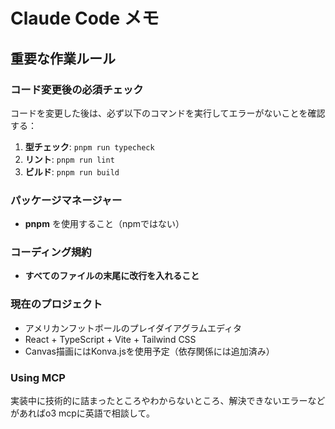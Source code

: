 # Claude Code メモ

## 重要な作業ルール

### コード変更後の必須チェック

コードを変更した後は、必ず以下のコマンドを実行してエラーがないことを確認する：

1. **型チェック**: `pnpm run typecheck`
2. **リント**: `pnpm run lint`
3. **ビルド**: `pnpm run build`

### パッケージマネージャー

- **pnpm** を使用すること（npmではない）

### コーディング規約

- **すべてのファイルの末尾に改行を入れること**

### 現在のプロジェクト

- アメリカンフットボールのプレイダイアグラムエディタ
- React + TypeScript + Vite + Tailwind CSS
- Canvas描画にはKonva.jsを使用予定（依存関係には追加済み）

### Using MCP

実装中に技術的に詰まったところやわからないところ、解決できないエラーなどがあればo3 mcpに英語で相談して。
